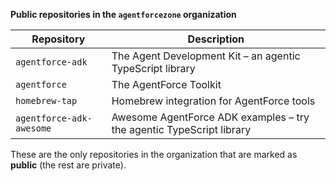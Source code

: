 **Public repositories in the `agentforcezone` organization**

| Repository | Description |
|------------|-------------|
| `agentforce-adk` | The Agent Development Kit – an agentic TypeScript library |
| `agentforce` | The AgentForce Toolkit |
| `homebrew-tap` | Homebrew integration for AgentForce tools |
| `agentforce-adk-awesome` | Awesome AgentForce ADK examples – try the agentic TypeScript library |

These are the only repositories in the organization that are marked as **public** (the rest are private).